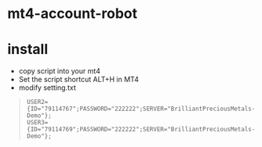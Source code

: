 # mt4-account-robot
install
======
* copy script into your mt4
* Set the script shortcut ALT+H in MT4
* modify setting.txt

>     USER2={ID="79114767";PASSWORD="222222";SERVER="BrilliantPreciousMetals-Demo"};
>     USER3={ID="79114769";PASSWORD="222222";SERVER="BrilliantPreciousMetals-Demo"};

